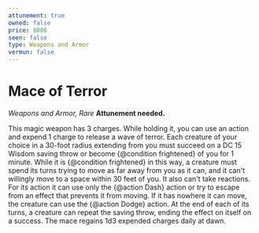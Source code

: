 ```yaml
---
attunement: true
owned: false
price: 8000
seen: false
type: Weapons and Armor
vermun: false
---
```

# Mace of Terror

*Weapons and Armor, Rare* **Attunement needed.**

This magic weapon has 3 charges. While holding it, you can use an action and expend 1 charge to release a wave of terror. Each creature of your choice in a 30-foot radius extending from you must succeed on a DC 15 Wisdom saving throw or become {@condition frightened} of you for 1 minute. While it is {@condition frightened} in this way, a creature must spend its turns trying to move as far away from you as it can, and it can't willingly move to a space within 30 feet of you. It also can't take reactions. For its action it can use only the {@action Dash} action or try to escape from an effect that prevents it from moving. If it has nowhere it can move, the creature can use the {@action Dodge} action. At the end of each of its turns, a creature can repeat the saving throw, ending the effect on itself on a success. The mace regains 1d3 expended charges daily at dawn.